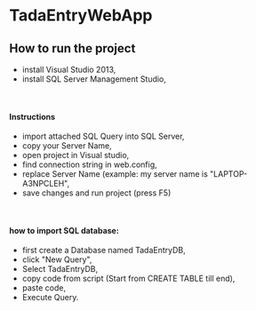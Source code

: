 # TadaEntryWebApp
 
## How to run the project

 * install Visual Studio 2013,
 * install SQL Server Management Studio,
<br>

#### Instructions
 * import attached SQL Query into SQL Server, 
 * copy your Server Name,
 * open project in Visual studio,
 * find connection string in web.config,
 * replace Server Name (example: my server name is "LAPTOP-A3NPCLEH",
 * save changes and run project (press F5)

<br>

#### how to import SQL database:
* first create a Database named TadaEntryDB,
* click "New Query",
* Select TadaEntryDB,
* copy code from script (Start from CREATE TABLE till end),
* paste code,
* Execute Query.
